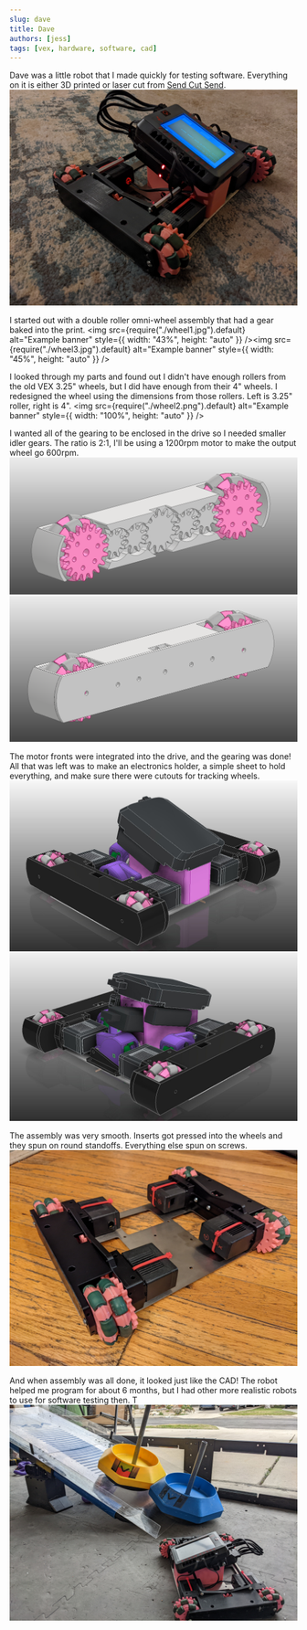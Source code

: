 ```yaml
---
slug: dave
title: Dave
authors: [jess]
tags: [vex, hardware, software, cad]
---
```


Dave was a little robot that I made quickly for testing software.  Everything on it is either 3D printed or laser cut from [Send Cut Send](https://sendcutsend.com/).  
![](banner.jpg)

<!--truncate-->

I started out with a double roller omni-wheel assembly that had a gear baked into the print.
<img
  src={require("./wheel1.jpg").default}
  alt="Example banner"
  style={{ width: "43%", height: "auto" }}
/><img
  src={require("./wheel3.jpg").default}
  alt="Example banner"
  style={{ width: "45%", height: "auto" }}
/>

I looked through my parts and found out I didn't have enough rollers from the old VEX 3.25" wheels, but I did have enough from their 4" wheels.  I redesigned the wheel using the dimensions from those rollers.  Left is 3.25" roller, right is 4". 
<img
  src={require("./wheel2.png").default}
  alt="Example banner"
  style={{ width: "100%", height: "auto" }}
/>

I wanted all of the gearing to be enclosed in the drive so I needed smaller idler gears.  The ratio is 2:1, I'll be using a 1200rpm motor to make the output wheel go 600rpm. 
![](innergears2.png)
![](innergears1.png)

The motor fronts were integrated into the drive, and the gearing was done!  All that was left was to make an electronics holder, a simple sheet to hold everything, and make sure there were cutouts for tracking wheels.
![](fullcad1.png)
![](fullcad2.png)

The assembly was very smooth.  Inserts got pressed into the wheels and they spun on round standoffs.  Everything else spun on screws.  
![](notdone.jpg)

And when assembly was all done, it looked just like the CAD!  The robot helped me program for about 6 months, but I had other more realistic robots to use for software testing then.  T
![](outdoor.jpg)